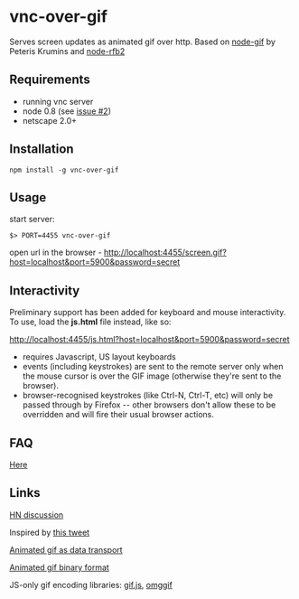 vnc-over-gif
============

Serves screen updates as animated gif over http.
Based on [node-gif](https://github.com/pkrumins/node-gif) by Peteris Krumins and [node-rfb2](https://github.com/sidorares/node-rfb2)

## Requirements

  - running vnc server
  - node 0.8 (see [issue #2](https://github.com/sidorares/vnc-over-gif/issues/2))
  - netscape 2.0+

## Installation

    npm install -g vnc-over-gif

## Usage

start server:

    $> PORT=4455 vnc-over-gif

open url in the browser - [http://localhost:4455/screen.gif?host=localhost&port=5900&password=secret](http://localhost:4455/screen.gif?host=localhost&port=5900&password=secret)

## Interactivity

Preliminary support has been added for keyboard and mouse interactivity.  To use, load the **js.html** file instead, like so:

[http://localhost:4455/js.html?host=localhost&port=5900&password=secret](http://localhost:4455/js.html?host=localhost&port=5900&password=secret)

* requires Javascript, US layout keyboards
* events (including keystrokes) are sent to the remote server only when the mouse cursor is over the GIF image (otherwise they're sent to the browser).
* browser-recognised keystrokes (like Ctrl-N, Ctrl-T, etc) will only be passed through by Firefox -- other browsers don't allow these to be overridden and will fire their usual browser actions.

## FAQ

[Here](https://github.com/sidorares/vnc-over-gif/wiki/FAQ)

## Links

[HN discussion](https://news.ycombinator.com/item?id=5763183)

Inspired by [this tweet](https://twitter.com/tmm1/status/336810488631554049)

[Animated gif as data transport](https://github.com/videlalvaro/gifsockets)

[Animated gif binary format](http://www.matthewflickinger.com/lab/whatsinagif/animation_and_transparency.asp)

JS-only gif encoding libraries: [gif.js](https://github.com/jnordberg/gif.js), [omggif](https://github.com/deanm/omggif)

